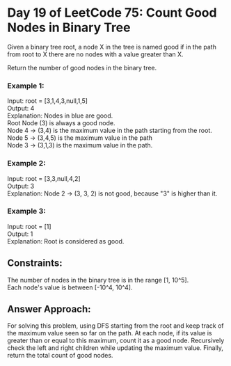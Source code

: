 # Day 19 of LeetCode 75: Count Good Nodes in Binary Tree
Given a binary tree root, a node X in the tree is named good if in the path from root to X there are no nodes with a value greater than X.<br>

Return the number of good nodes in the binary tree.<br>

### Example 1:
Input: root = [3,1,4,3,null,1,5]<br>
Output: 4<br>
Explanation: Nodes in blue are good.<br>
Root Node (3) is always a good node.<br>
Node 4 -> (3,4) is the maximum value in the path starting from the root.<br>
Node 5 -> (3,4,5) is the maximum value in the path<br>
Node 3 -> (3,1,3) is the maximum value in the path.<br>

### Example 2:
Input: root = [3,3,null,4,2]<br>
Output: 3<br>
Explanation: Node 2 -> (3, 3, 2) is not good, because "3" is higher than it.<br>

### Example 3:
Input: root = [1]<br>
Output: 1<br>
Explanation: Root is considered as good.<br>
 

## Constraints:
The number of nodes in the binary tree is in the range [1, 10^5].<br>
Each node's value is between [-10^4, 10^4].<br>

## Answer Approach:
For solving this problem, using DFS starting from the root and keep track of the maximum value seen so far on the path. At each node, if its value is greater than or equal to this maximum, count it as a good node. Recursively check the left and right children while updating the maximum value. Finally, return the total count of good nodes.